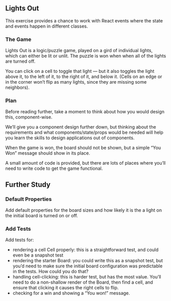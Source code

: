 ## Lights Out
This exercise provides a chance to work with React events where the state and events happen in different classes.

### The Game
Lights Out is a logic/puzzle game, played on a gird of individual lights, which can either be lit or unlit. The puzzle is won when when all of the lights are turned off.

You can click on a cell to toggle that light — but it also toggles the light above it, to the left of it, to the right of it, and below it. (Cells on an edge or in the corner won’t flip as many lights, since they are missing some neighbors).

### Plan
Before reading further, take a moment to think about how you would design this, component-wise.

We’ll give you a component design further down, but thinking about the requirements and what components/state/props would be needed will help you learn the skills to design applications out of components.

When the game is won, the board should not be shown, but a simple “You Won” message should show in its place.

A small amount of code is provided, but there are lots of places where you’ll need to write code to get the game functional.

## Further Study
### Default Properties
Add default properties for the board sizes and how likely it is the a light on the initial board is turned on or off.

### Add Tests
Add tests for:

- rendering a cell Cell properly: this is a straightforward test, and could even be a snapshot test
- rendering the starter Board: you could write this as a snapshot test, but you’d need to make sure the initial board configuration was predictable in the tests. How could you do that?
- handling cell-clicking: this is harder test, but has the most value. You’ll need to do a non-shallow render of the Board, then find a cell, and ensure that clicking it causes the right cells to flip.
- checking for a win and showing a “You won!” message.